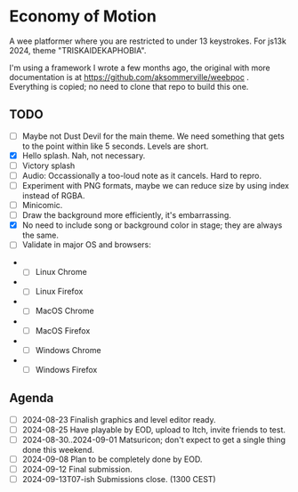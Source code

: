 # Economy of Motion

A wee platformer where you are restricted to under 13 keystrokes.
For js13k 2024, theme "TRISKAIDEKAPHOBIA".

I'm using a framework I wrote a few months ago, 
the original with more documentation is at https://github.com/aksommerville/weebpoc .
Everything is copied; no need to clone that repo to build this one.

## TODO

- [ ] Maybe not Dust Devil for the main theme. We need something that gets to the point within like 5 seconds. Levels are short.
- [x] Hello splash. Nah, not necessary.
- [ ] Victory splash
- [ ] Audio: Occassionally a too-loud note as it cancels. Hard to repro.
- [ ] Experiment with PNG formats, maybe we can reduce size by using index instead of RGBA.
- [ ] Minicomic.
- [ ] Draw the background more efficiently, it's embarrassing.
- [x] No need to include song or background color in stage; they are always the same.
- [ ] Validate in major OS and browsers:
- - [ ] Linux Chrome
- - [ ] Linux Firefox
- - [ ] MacOS Chrome
- - [ ] MacOS Firefox
- - [ ] Windows Chrome
- - [ ] Windows Firefox

## Agenda

- [ ] 2024-08-23 Finalish graphics and level editor ready.
- [ ] 2024-08-25 Have playable by EOD, upload to Itch, invite friends to test.
- [ ] 2024-08-30..2024-09-01 Matsuricon; don't expect to get a single thing done this weekend.
- [ ] 2024-09-08 Plan to be completely done by EOD.
- [ ] 2024-09-12 Final submission.
- [ ] 2024-09-13T07-ish Submissions close. (1300 CEST)
